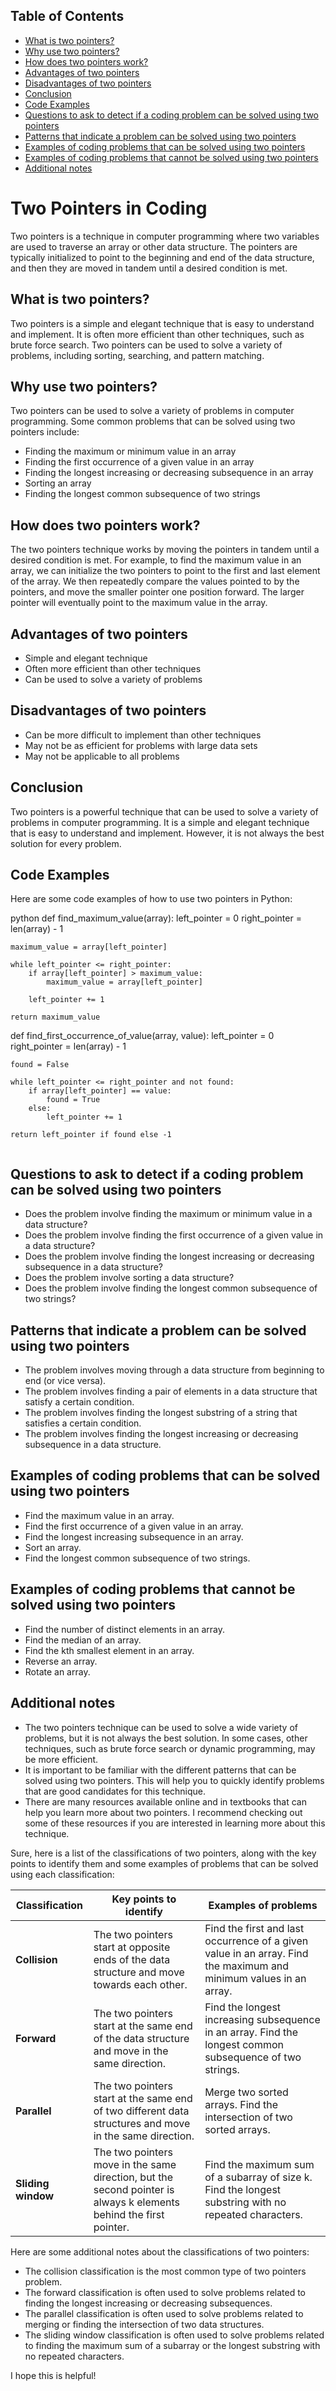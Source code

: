 ## Table of Contents
- [What is two pointers?](#what-is-two-pointers)
- [Why use two pointers?](#why-use-two-pointers)
- [How does two pointers work?](#how-does-two-pointers-work)
- [Advantages of two pointers](#advantages-of-two-pointers)
- [Disadvantages of two pointers](#disadvantages-of-two-pointers)
- [Conclusion](#conclusion)
- [Code Examples](#code-examples)
- [Questions to ask to detect if a coding problem can be solved using two pointers](#questions-to-ask-to-detect-if-a-coding-problem-can-be-solved-using-two-pointers)
- [Patterns that indicate a problem can be solved using two pointers](#patterns-that-indicate-a-problem-can-be-solved-using-two-pointers)
- [Examples of coding problems that can be solved using two pointers](#examples-of-coding-problems-that-can-be-solved-using-two-pointers)
- [Examples of coding problems that cannot be solved using two pointers](#examples-of-coding-problems-that-cannot-be-solved-using-two-pointers)
- [Additional notes](#additional-notes)

# Two Pointers in Coding

Two pointers is a technique in computer programming where two variables are used to traverse an array or other data structure. The pointers are typically initialized to point to the beginning and end of the data structure, and then they are moved in tandem until a desired condition is met.

## What is two pointers?

Two pointers is a simple and elegant technique that is easy to understand and implement. It is often more efficient than other techniques, such as brute force search. Two pointers can be used to solve a variety of problems, including sorting, searching, and pattern matching.

## Why use two pointers?

Two pointers can be used to solve a variety of problems in computer programming. Some common problems that can be solved using two pointers include:

* Finding the maximum or minimum value in an array
* Finding the first occurrence of a given value in an array
* Finding the longest increasing or decreasing subsequence in an array
* Sorting an array
* Finding the longest common subsequence of two strings

## How does two pointers work?

The two pointers technique works by moving the pointers in tandem until a desired condition is met. For example, to find the maximum value in an array, we can initialize the two pointers to point to the first and last element of the array. We then repeatedly compare the values pointed to by the pointers, and move the smaller pointer one position forward. The larger pointer will eventually point to the maximum value in the array.

## Advantages of two pointers

* Simple and elegant technique
* Often more efficient than other techniques
* Can be used to solve a variety of problems

## Disadvantages of two pointers

* Can be more difficult to implement than other techniques
* May not be as efficient for problems with large data sets
* May not be applicable to all problems

## Conclusion

Two pointers is a powerful technique that can be used to solve a variety of problems in computer programming. It is a simple and elegant technique that is easy to understand and implement. However, it is not always the best solution for every problem.

## Code Examples

Here are some code examples of how to use two pointers in Python:

python
def find_maximum_value(array):
    left_pointer = 0
    right_pointer = len(array) - 1

    maximum_value = array[left_pointer]

    while left_pointer <= right_pointer:
        if array[left_pointer] > maximum_value:
            maximum_value = array[left_pointer]

        left_pointer += 1

    return maximum_value


def find_first_occurrence_of_value(array, value):
    left_pointer = 0
    right_pointer = len(array) - 1

    found = False

    while left_pointer <= right_pointer and not found:
        if array[left_pointer] == value:
            found = True
        else:
            left_pointer += 1

    return left_pointer if found else -1
```
```

## Questions to ask to detect if a coding problem can be solved using two pointers

* Does the problem involve finding the maximum or minimum value in a data structure?
* Does the problem involve finding the first occurrence of a given value in a data structure?
* Does the problem involve finding the longest increasing or decreasing subsequence in a data structure?
* Does the problem involve sorting a data structure?
* Does the problem involve finding the longest common subsequence of two strings?

## Patterns that indicate a problem can be solved using two pointers

* The problem involves moving through a data structure from beginning to end (or vice versa).
* The problem involves finding a pair of elements in a data structure that satisfy a certain condition.
* The problem involves finding the longest substring of a string that satisfies a certain condition.
* The problem involves finding the longest increasing or decreasing subsequence in a data structure.

## Examples of coding problems that can be solved using two pointers

* Find the maximum value in an array.
* Find the first occurrence of a given value in an array.
* Find the longest increasing subsequence in an array.
* Sort an array.
* Find the longest common subsequence of two strings.

## Examples of coding problems that **cannot** be solved using two pointers

* Find the number of distinct elements in an array.
* Find the median of an array.
* Find the kth smallest element in an array.
* Reverse an array.
* Rotate an array.

## Additional notes

* The two pointers technique can be used to solve a wide variety of problems, but it is not always the best solution. In some cases, other techniques, such as brute force search or dynamic programming, may be more efficient.
* It is important to be familiar with the different patterns that can be solved using two pointers. This will help you to quickly identify problems that are good candidates for this technique.
* There are many resources available online and in textbooks that can help you learn more about two pointers. I recommend checking out some of these resources if you are interested in learning more about this technique.


Sure, here is a list of the classifications of two pointers, along with the key points to identify them and some examples of problems that can be solved using each classification:


**Classification** | **Key points to identify** | **Examples of problems**
---|---|---|
**Collision** | The two pointers start at opposite ends of the data structure and move towards each other. | Find the first and last occurrence of a given value in an array. Find the maximum and minimum values in an array.
**Forward** | The two pointers start at the same end of the data structure and move in the same direction. | Find the longest increasing subsequence in an array. Find the longest common subsequence of two strings.
**Parallel** | The two pointers start at the same end of two different data structures and move in the same direction. | Merge two sorted arrays. Find the intersection of two sorted arrays.
**Sliding window** | The two pointers move in the same direction, but the second pointer is always k elements behind the first pointer. | Find the maximum sum of a subarray of size k. Find the longest substring with no repeated characters.


Here are some additional notes about the classifications of two pointers:


* The collision classification is the most common type of two pointers problem.
* The forward classification is often used to solve problems related to finding the longest increasing or decreasing subsequences.
* The parallel classification is often used to solve problems related to merging or finding the intersection of two data structures.
* The sliding window classification is often used to solve problems related to finding the maximum sum of a subarray or the longest substring with no repeated characters.


I hope this is helpful!